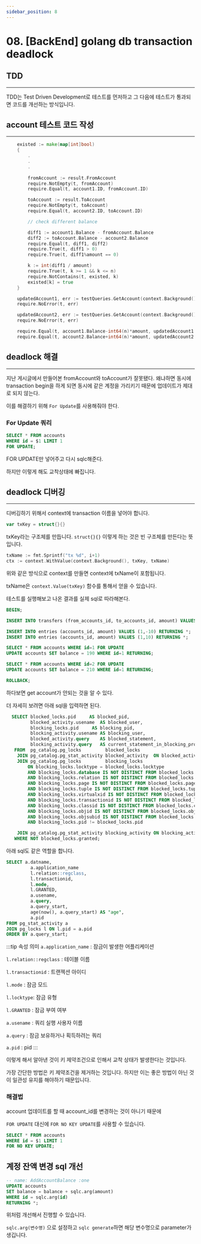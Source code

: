 ```yaml
---
sidebar_position: 8
---
```


# 08. [BackEnd] golang db transaction deadlock

## TDD 
---

TDD는 Test Driven Development로 테스트를 먼저하고 그 다음에 테스트가 통과되면 코드를 개선하는 방식입니다.


## account 테스트 코드 작성
---

```go
	existed := make(map[int]bool)
	{
		.
		.
		.
		
		fromAccount := result.FromAccount
		require.NotEmpty(t, fromAccount)
		require.Equal(t, account1.ID, fromAccount.ID)

		toAccount := result.ToAccount
		require.NotEmpty(t, toAccount)
		require.Equal(t, account2.ID, toAccount.ID)

		// check different balance

		diff1 := account1.Balance - fromAccount.Balance
		diff2 := toAccount.Balance - account2.Balance
		require.Equal(t, diff1, diff2)
		require.True(t, diff1 > 0)
		require.True(t, diff1%amount == 0)

		k := int(diff1 / amount)
		require.True(t, k >= 1 && k <= n)
		require.NotContains(t, existed, k)
		existed[k] = true
	}

	updatedAccount1, err := testQueries.GetAccount(context.Background(), account1.ID)
	require.NoError(t, err)

	updatedAccount2, err := testQueries.GetAccount(context.Background(), account2.ID)
	require.NoError(t, err)

	require.Equal(t, account1.Balance-int64(n)*amount, updatedAccount1.Balance)
	require.Equal(t, account2.Balance+int64(n)*amount, updatedAccount2.Balance)
```


## deadlock 해결
---

지난 게시글에서 만들어본 fromAccount와 toAccount가 잘못됐다. 왜냐하면 동시에 transaction begin을 하게 되면 동시에 같은 계정을 가리키기 때문에 업데이트가 제대로 되지 않는다.

이를 해결하기 위해 `For Update`를 사용해줘야 한다.

### For Update 쿼리

```sql
SELECT * FROM accounts
WHERE id = $1 LIMIT 1
FOR UPDATE;
```

FOR UPDATE만 넣어주고 다시 sqlc해준다.

하지만 이렇게 해도 교착상태에 빠집니다.


## deadlock 디버깅
---

디버깅하기 위해서 context에 transaction 이름을 넣어야 합니다.

```go
var txKey = struct{}{}
```

txKey라는 구조체를 만듭니다. `struct{}{}` 이렇게 하는 것은 빈 구조체를 만든다는 뜻입니다.

```go
txName := fmt.Sprintf("tx %d", i+1)
ctx := context.WithValue(context.Background(), txKey, txName)
```

위와 같은 방식으로 context를 만들면 context에 txName이 포함됩니다.

txName은 `context.Value(txKey)` 함수를 통해서 얻을 수 있습니다.


테스트를 실행해보고 나온 결과를 실제 sql로 따라해본다.

```sql
BEGIN;

INSERT INTO transfers (from_accounts_id, to_accounts_id, amount) VALUES (1,2,10) RETURNING *;

INSERT INTO entries (accounts_id, amount) VALUES (1,-10) RETURNING *;
INSERT INTO entries (accounts_id, amount) VALUES (1,10) RETURNING *;

SELECT * FROM accounts WHERE id=1 FOR UPDATE
UPDATE accounts SET balance = 190 WHERE id=1 RETURNING;

SELECT * FROM accounts WHERE id=2 FOR UPDATE
UPDATE accounts SET balance = 210 WHERE id=1 RETURNING;

ROLLBACK;
```

하다보면 get account가 안되는 것을 알 수 있다.

더 자세히 보려면 아래 sql을 입력하면 된다.

```sql
  SELECT blocked_locks.pid     AS blocked_pid,
         blocked_activity.usename  AS blocked_user,
         blocking_locks.pid     AS blocking_pid,
         blocking_activity.usename AS blocking_user,
         blocked_activity.query    AS blocked_statement,
         blocking_activity.query   AS current_statement_in_blocking_process
   FROM  pg_catalog.pg_locks         blocked_locks
    JOIN pg_catalog.pg_stat_activity blocked_activity  ON blocked_activity.pid = blocked_locks.pid
    JOIN pg_catalog.pg_locks         blocking_locks 
        ON blocking_locks.locktype = blocked_locks.locktype
        AND blocking_locks.database IS NOT DISTINCT FROM blocked_locks.database
        AND blocking_locks.relation IS NOT DISTINCT FROM blocked_locks.relation
        AND blocking_locks.page IS NOT DISTINCT FROM blocked_locks.page
        AND blocking_locks.tuple IS NOT DISTINCT FROM blocked_locks.tuple
        AND blocking_locks.virtualxid IS NOT DISTINCT FROM blocked_locks.virtualxid
        AND blocking_locks.transactionid IS NOT DISTINCT FROM blocked_locks.transactionid
        AND blocking_locks.classid IS NOT DISTINCT FROM blocked_locks.classid
        AND blocking_locks.objid IS NOT DISTINCT FROM blocked_locks.objid
        AND blocking_locks.objsubid IS NOT DISTINCT FROM blocked_locks.objsubid
        AND blocking_locks.pid != blocked_locks.pid

    JOIN pg_catalog.pg_stat_activity blocking_activity ON blocking_activity.pid = blocking_locks.pid
   WHERE NOT blocked_locks.granted;
```


아래 sql도 같은 역할을 합니다.

```sql
SELECT a.datname,
		 a.application_name
         l.relation::regclass,
         l.transactionid,
         l.mode,
         l.GRANTED,
         a.usename,
         a.query,
         a.query_start,
         age(now(), a.query_start) AS "age",
         a.pid
FROM pg_stat_activity a
JOIN pg_locks l ON l.pid = a.pid
ORDER BY a.query_start;
```

:::tip 속성 의미
`a.application_name` : 잠금이 발생한 어플리케이션

`l.relation::regclass` : 테이블 이름

`l.transactionid` : 트랜젝션 아이디

`l.mode` : 잠금 모드

`l.locktype`: 잠금 유형

`l.GRANTED` : 잠금 부여 여부

`a.usename` : 쿼리 실행 사용자 이름

`a.query` : 잠금 보유하거나 획득하려는 쿼리

`a.pid` : pid
:::

이렇게 해서 알아낸 것이 키 제약조건으로 인해서 교착 상태가 발생한다는 것입니다.

가장 간단한 방법은 키 제약조건을 제거하는 것입니다. 하지만 이는 좋은 방법이 아닌 것이 일관성 유지를 해야하기 때문입니다.

### 해결법

account 업데이트를 할 때 account_id를 변경하는 것이 아니기 때문에

`FOR UPDATE` 대신에 `FOR NO KEY UPDATE`를 사용할 수 있습니다.

```sql
SELECT * FROM accounts
WHERE id = $1 LIMIT 1
FOR NO KEY UPDATE;
```

## 계정 잔액 변경 sql 개선

```sql
-- name: AddAccountBalance :one
UPDATE accounts 
SET balance = balance + sqlc.arg(amount)
WHERE id = sqlc.arg(id)
RETURNING *;
```

위처럼 개선해서 진행할 수 있습니다.

`sqlc.arg(변수명)` 으로 설정하고 `sqlc generate`하면 해당 변수명으로 parameter가 생깁니다.